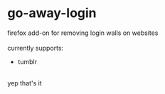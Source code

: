 # go-away-login
firefox add-on for removing login walls on websites
<br><br>
currently supports:
<ul>
  <li>
    tumblr
  </li>
</ul>
<br>
yep that's it
